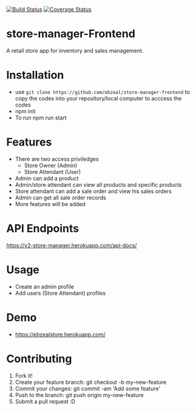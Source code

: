 [![Build Status](https://travis-ci.org/ebzeal/store-manager-frontend.svg?branch=develop)](https://travis-ci.org/ebzeal/store-manager-frontend)
[![Coverage Status](https://coveralls.io/repos/github/ebzeal/store-manager-frontend/badge.svg?branch=develop)](https://coveralls.io/github/ebzeal/store-manager-frontend?branch=develop)

# store-manager-Frontend

A retail store app for inventory and sales management.

# Installation

- use `git clone https://github.com/ebzeal/store-manager-frontend` to copy the codes into your repository/local computer to acccess the codes
- npm init
- To run npm run start

# Features

- There are two access priviledges
  - Store Owner (Admin)
  - Store Attendant (User)
- Admin can add a product
- Admin/store attendant can view all products and specific products
- Store attendant can add a sale order and view his sales orders
- Admin can get all sale order records
- More features will be added

# API Endpoints

https://v2-store-manager.herokuapp.com/api-docs/

# Usage

- Create an admin profile
- Add users (Store Attendant) profiles

# Demo

- https://ebzealstore.herokuapp.com/

# Contributing

1. Fork it!
2. Create your feature branch: git checkout -b my-new-feature
3. Commit your changes: git commit -am 'Add some feature'
4. Push to the branch: git push origin my-new-feature
5. Submit a pull request :D
